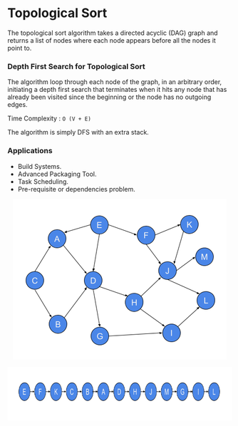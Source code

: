 # Topological Sort

The topological sort algorithm takes a directed acyclic (DAG) graph and returns a list of nodes where each node appears before all the nodes it point to.

### Depth First Search for Topological Sort

The algorithm loop through each node of the graph, in an arbitrary order, initiating a depth first search that terminates when it hits any node that has already been visited since the beginning or the node has no outgoing edges.

Time Complexity : `O (V + E)`

The algorithm is simply DFS with an extra stack.

### Applications

- Build Systems.
- Advanced Packaging Tool.
- Task Scheduling.
- Pre-requisite or dependencies problem.



<p align="center">
  <img width="480" height="360" src="images\Topological_Sort.png">
</p>


<p align="center">
  <img width="800" height="120" src="images\Topological_Sort_Result.png">
</p>
